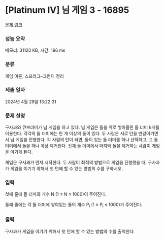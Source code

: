 # [Platinum IV] 님 게임 3 - 16895 

[문제 링크](https://www.acmicpc.net/problem/16895) 

### 성능 요약

메모리: 31120 KB, 시간: 196 ms

### 분류

게임 이론, 스프라그–그런디 정리

### 제출 일자

2024년 4월 29일 13:22:31

### 문제 설명

<p>구사과와 큐브러버가 님 게임을 하고 있다. 님 게임은 돌을 위로 쌓아올린 돌 더미 k개를 이용한다. 각각의 돌 더미에는 한 개 이상의 돌이 있다. 두 사람은 서로 턴을 번갈아가면서 님 게임을 진행한다. 각 사람의 턴이 되면, 돌이 있는 돌 더미를 하나 선택하고, 그 돌 더미에서 돌을 하나 이상 제거한다. 전체 돌 더미에서 마지막 돌을 제거하는 사람이 게임을 이기게 된다. </p>

<p>게임은 구사과가 먼저 시작한다. 두 사람이 최적의 방법으로 게임을 진행했을 때, 구사과가 게임을 이기기 위해서 첫 턴에 할 수 있는 방법의 수를 구하시오.</p>

### 입력 

 <p>첫째 줄에 돌 더미의 개수 N (1 ≤ N ≤ 1000)이 주어진다.</p>

<p>둘째 줄에는 각 돌 더미에 쌓여있는 돌의 개수 P<sub>i</sub> (1 ≤ P<sub>i</sub> ≤ 1000)가 주어진다.</p>

### 출력 

 <p>구사과가 게임을 이기기 위해서 첫 턴에 할 수 있는 방법의 수를 출력한다.</p>

